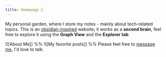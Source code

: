 ```yaml
---
title: Homepage 🏡
---
```

My personal garden, where I store my notes - mainly about tech-related topics. This is an <a href="https://obsidian.md/" target="_blank">obsidian-inspired</a> website; it works as a **second brain**, feel free to explore it using the **Graph View** and the **Explorer tab**.

![[About Me]]
%% 
![[My favorite posts]]
 %%
Please feel free to <a href="https://www.linkedin.com/in/jorge-m-risco/" target="_blank">message me</a>, I'd love to talk.

